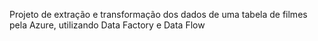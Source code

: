 Projeto de extração e transformação dos dados de uma tabela de filmes pela Azure, utilizando Data Factory e Data Flow
